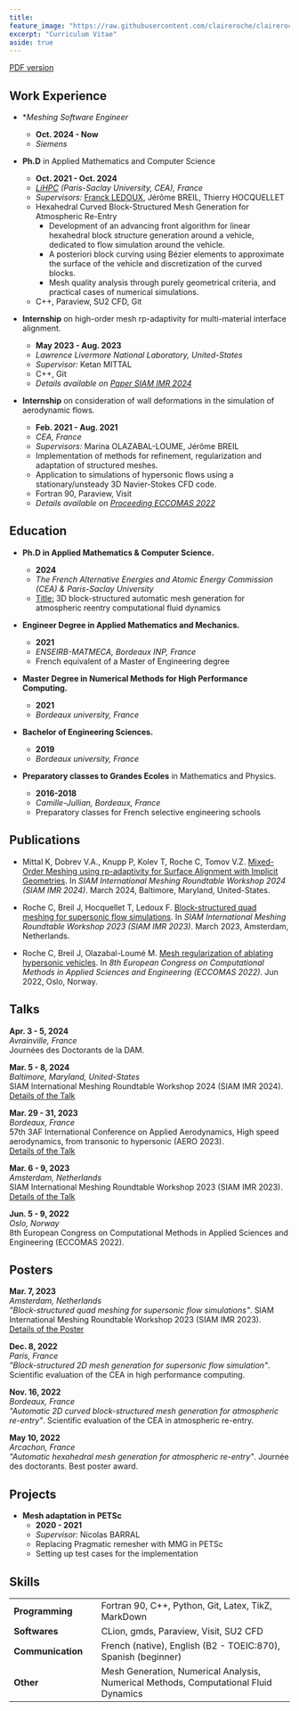 ```yaml
---
title: 
feature_image: "https://raw.githubusercontent.com/claireroche/claireroche.github.io/main/images/clover.png"
excerpt: "Curriculum Vitae"
aside: true
---
```


<center> </center>

[PDF version](https://raw.githubusercontent.com/claireroche/claireroche.github.io/7b5e3c58ff685c81888756da4780ad3d6fa45248/assets/ROCHE_Resume.pdf)

## Work Experience

* **Meshing Software Engineer*
  * **Oct. 2024 - Now**
  * _Siemens_

* **Ph.D** in Applied Mathematics and Computer Science
  * **Oct. 2021 - Oct. 2024**
  * _[LiHPC](https://www-lihpc.cea.fr/fr/) (Paris-Saclay University, CEA), France_
  * _Supervisors:_ [Franck LEDOUX](https://franck-ledoux.github.io/), Jérôme BREIL, Thierry HOCQUELLET
  * Hexahedral Curved Block-Structured Mesh Generation for Atmospheric Re-Entry
    * Development of an advancing front algorithm for linear hexahedral block structure generation around a vehicle, dedicated to flow simulation around the vehicle.
    * A posteriori block curving using Bézier elements to approximate the surface of the vehicle and discretization of the curved blocks.
    * Mesh quality analysis through purely geometrical criteria, and practical cases of numerical simulations.
  * C++, Paraview, SU2 CFD, Git


* **Internship** on high-order mesh rp-adaptivity for multi-material interface alignment.
  * **May 2023 - Aug. 2023**
  * _Lawrence Livermore National Laboratory, United-States_
  * _Supervisor:_ Ketan MITTAL
  * C++, Git
  * _Details available on [Paper SIAM IMR 2024](https://claireroche.github.io/paper/2024/03/07/paper-imr/)_
  
  
* **Internship** on consideration of wall deformations in the simulation of aerodynamic flows.
  * **Feb. 2021 - Aug. 2021**
  * _CEA, France_
  * _Supervisors:_ Marina OLAZABAL-LOUME, Jérôme BREIL
  * Implementation of methods for refinement, regularization and adaptation of structured meshes. 
  * Application to simulations of hypersonic flows using a stationary/unsteady 3D Navier-Stokes CFD code.
  * Fortran 90, Paraview, Visit
  * _Details available on [Proceeding ECCOMAS 2022](https://claireroche.github.io/conference%20proceeding/2022/11/24/eccomas-proceeding/)_

## Education

* **Ph.D in Applied Mathematics & Computer Science.** 
  * **2024**
  * _The French Alternative Energies and Atomic Energy Commission (CEA) & Paris-Saclay University_  
  * <u>Title:</u> 3D block-structured automatic mesh generation for atmospheric reentry computational fluid dynamics
  

* **Engineer Degree in Applied Mathematics and Mechanics.**
  * **2021**  
  * _ENSEIRB-MATMECA, Bordeaux INP, France_  
  * French equivalent of a Master of Engineering degree


* **Master Degree in Numerical Methods for High Performance Computing.** 
  * **2021**  
  * _Bordeaux university, France_  


* **Bachelor of Engineering Sciences.** 
  * **2019**  
  * _Bordeaux university, France_  


* **Preparatory classes to Grandes Ecoles** in Mathematics and Physics.  
  * **2016-2018**  
  * _Camille-Jullian, Bordeaux, France_
  * Preparatory classes for French selective engineering schools


## Publications

* Mittal K, Dobrev V.A., Knupp P, Kolev T, Roche C, Tomov V.Z. [Mixed-Order Meshing using rp-adaptivity for Surface Alignment with Implicit Geometries](https://claireroche.github.io/paper/2024/03/07/paper-imr/). In _SIAM International Meshing Roundtable Workshop 2024 (SIAM IMR 2024)_. March 2024, Baltimore, Maryland, United-States.  
  

* Roche C, Breil J, Hocquellet T, Ledoux F. [Block-structured quad meshing for supersonic flow simulations](https://claireroche.github.io/paper/talk/poster/2023/03/08/paper-imr/). In _SIAM International Meshing Roundtable Workshop 2023 (SIAM IMR 2023)_. March 2023, Amsterdam, Netherlands.  
  
  
* Roche C, Breil J, Olazabal-Loumé M. [Mesh regularization of ablating hypersonic vehicles](https://claireroche.github.io/conference%20proceeding/2022/11/24/eccomas-proceeding/). In _8th European
  Congress on Computational Methods in Applied Sciences and Engineering (ECCOMAS 2022)_. Jun 2022,
  Oslo, Norway.  

## Talks

**Apr. 3 - 5, 2024**  
_Avrainville, France_  
Journées des Doctorants de la DAM.  
  
**Mar. 5 - 8, 2024**  
_Baltimore, Maryland, United-States_  
SIAM International Meshing Roundtable Workshop 2024 (SIAM IMR 2024).  
[Details of the Talk](https://claireroche.github.io/research%20note/talk/2024/03/07/research-note-imr/)  
  
**Mar. 29 - 31, 2023**   
_Bordeaux, France_  
57th 3AF International Conference on Applied Aerodynamics, High speed aerodynamics, from transonic to hypersonic (AERO 2023).  
[Details of the Talk](https://claireroche.github.io/talk/2023/03/29/talk-3af/)  

**Mar. 6 - 9, 2023**  
_Amsterdam, Netherlands_  
SIAM International Meshing Roundtable Workshop 2023 (SIAM IMR 2023).  
[Details of the Talk](https://claireroche.github.io/paper/talk/poster/2023/03/08/paper-imr/)   

**Jun. 5 - 9, 2022**  
_Oslo, Norway_  
8th European Congress on Computational Methods in Applied Sciences and Engineering (ECCOMAS 2022).


## Posters

**Mar. 7, 2023**  
_Amsterdam, Netherlands_  
_"Block-structured quad meshing for supersonic flow simulations"_. SIAM International Meshing Roundtable Workshop 2023 (SIAM IMR 2023).  
[Details of the Poster](https://claireroche.github.io/paper/talk/poster/2023/03/08/paper-imr/)  

**Dec. 8, 2022**  
_Paris, France_  
_"Block-structured 2D mesh generation for supersonic flow simulation"_. Scientific evaluation of the CEA in high performance computing.

**Nov. 16, 2022**  
_Bordeaux, France_  
_"Automatic 2D curved block-structured mesh generation for atmospheric re-entry"_. Scientific evaluation of the CEA in atmospheric re-entry.

**May 10, 2022**  
_Arcachon, France_  
_"Automatic hexahedral mesh generation for atmospheric re-entry"_. Journée des doctorants. Best
poster award.


## Projects

* **Mesh adaptation in PETSc**
  * **2020 - 2021**
  * _Supervisor:_ Nicolas BARRAL
  * Replacing Pragmatic remesher with MMG in PETSc
  * Setting up test cases for the implementation




## Skills

|                                  |                                                                                      |
|:------------------------------------------|:-------------------------------------------------------------------------------------|
| **Programming**                           | Fortran 90, C++, Python, Git, Latex, TikZ, MarkDown                                  |
| **Softwares**                             | CLion, gmds, Paraview, Visit, SU2 CFD                                                |
| **Communication**&nbsp;&nbsp;&nbsp;&nbsp; | French (native), English (B2 - TOEIC:870), Spanish (beginner)                        |
| **Other**                                 | Mesh Generation, Numerical Analysis, Numerical Methods, Computational Fluid Dynamics |
